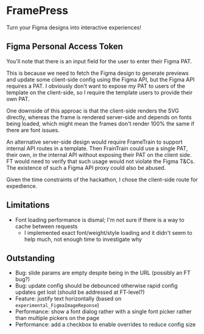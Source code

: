# FramePress

Turn your Figma designs into interactive experiences!

## Figma Personal Access Token

You'll note that there is an input field for the user to enter their Figma PAT.

This is because we need to fetch the Figma design to generate previews and update some client-side config using the Figma API, but the Figma API requires a PAT. I obviously don't want to expose *my* PAT to users of the template on the client-side, so I require the template users to provide their own PAT.

One downside of this approac is that the client-side renders the SVG directly, whereas the frame is rendered server-side and depends on fonts being loaded, which might mean the frames don't render 100% the same if there are font issues.

An alternative server-side design would require FrameTrain to support internal API routes in a template. Then FrainTrain could use a single PAT, their own, in the internal API without exposing their PAT on the client side. FT would need to verify that such usage would not violate the Figma T&Cs. The existence of such a Figma API proxy could also be abused.

Given the time constraints of the hackathon, I chose the client-side route for expedience.


## Limitations

- Font loading performance is dismal; I'm not sure if there is a way to cache between requests
    - I implemented exact font/weight/style loading and it didn't seem to help much, not enough time to investigate why

## Outstanding

- Bug: slide params are empty despite being in the URL (possibly an FT bug?)
- Bug: update config should be debounced otherwise rapid config updates get lost (should be addressed at FT-level?)
- Feature: justify text horizontally (based on `experimental_FigmaImageReponse`)
- Performance: show a font dialog rather with a single font picker rather than multiple pickers on the page
- Performance: add a checkbox to enable overrides to reduce config size